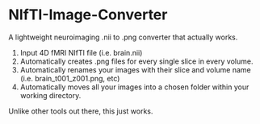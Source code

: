 # NIfTI-Image-Converter
A lightweight neuroimaging .nii to .png converter that actually works. 


1. Input 4D fMRI NIfTI file (i.e. brain.nii)
2. Automatically creates .png files for every single slice in every volume.
3. Automatically renames your images with their slice and volume name (i.e. brain_t001_z001.png, etc)
4. Automatically moves all your images into a chosen folder within your working directory.

Unlike other tools out there, this just works.
